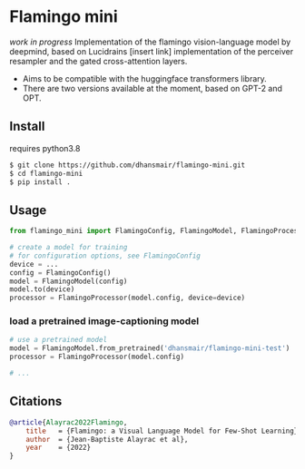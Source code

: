 # Flamingo mini
*work in progress*
Implementation of the flamingo vision-language model by deepmind, based on Lucidrains [insert link]
implementation of the perceiver resampler and the gated cross-attention layers. 

- Aims to be compatible with the huggingface transformers library.
- There are two versions available at the moment, based on GPT-2 and OPT.

## Install
requires python3.8

```bash
$ git clone https://github.com/dhansmair/flamingo-mini.git
$ cd flamingo-mini
$ pip install .
```

## Usage
```python
from flamingo_mini import FlamingoConfig, FlamingoModel, FlamingoProcessor

# create a model for training
# for configuration options, see FlamingoConfig
device = ...
config = FlamingoConfig()
model = FlamingoModel(config)
model.to(device)
processor = FlamingoProcessor(model.config, device=device)
```

### load a pretrained image-captioning model
```python
# use a pretrained model
model = FlamingoModel.from_pretrained('dhansmair/flamingo-mini-test')
processor = FlamingoProcessor(model.config)

# ...
```

## Citations

```bibtex
@article{Alayrac2022Flamingo,
    title   = {Flamingo: a Visual Language Model for Few-Shot Learning},
    author  = {Jean-Baptiste Alayrac et al},
    year    = {2022}
}
```
